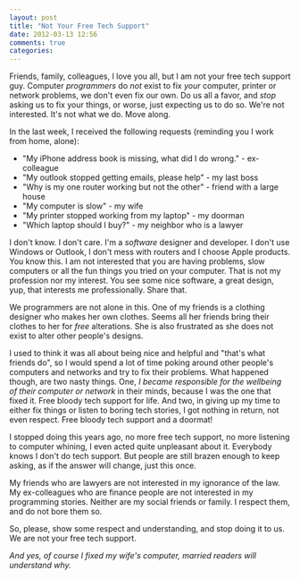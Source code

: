 ```yaml
---
layout: post
title: "Not Your Free Tech Support"
date: 2012-03-13 12:56
comments: true
categories: 
---
```


Friends, family, colleagues, I love you all, but I am not your free tech support guy. Computer *programmers* do *not* exist to fix *your* computer, printer or network problems, we don't even fix our own. Do us all a favor, and *stop* asking us to fix your things, or worse, just expecting us to do so. We're not interested. It's not what we do. Move along.

In the last week, I received the following requests (reminding you I work from home, alone):

* "My iPhone address book is missing, what did I do wrong." - ex-colleague
* "My outlook stopped getting emails, please help" - my last boss
* "Why is my one router working but not the other" - friend with a large house
* "My computer is slow" - my wife
* "My printer stopped working from my laptop" - my doorman
* "Which laptop should I buy?" - my neighbor who is a lawyer

I don't know. I don't care. I'm a *software* designer and developer. I don't use Windows or Outlook, I don't mess with routers and I choose Apple products. You know this. I am not interested that you are having problems, slow computers or all the fun things you tried on your computer. That is not my profession nor my interest.  You see some nice software, a great design, yup, that interests me professionally. Share that.

We programmers are not alone in this. One of my friends is a clothing designer who makes her own clothes. Seems all her friends bring their clothes to her for *free* alterations. She is also frustrated as she does not exist to alter other people's designs.

I used to think it was all about being nice and helpful and "that's what friends do", so I would spend a lot of time poking around other people's computers and networks and try to fix their problems. What happened though, are two nasty things. One, *I became responsible for the wellbeing of their computer or network* in their minds, because I was the one that fixed it. Free bloody tech support for life. And two, in giving up my time to either fix things or listen to boring tech stories, I got nothing in return, not even respect. Free bloody tech support and a doormat!

I stopped doing this years ago, no more free tech support, no more listening to computer whining, I even acted quite unpleasant about it. Everybody knows I don't do tech support. But people are still brazen enough to keep asking, as if the answer will change, just this once.

My friends who are lawyers are not interested in my ignorance of the law. My ex-colleagues who are finance people are not interested in my programming stories. Neither are my social friends or family. I respect them, and do not bore them so.

So, please, show some respect and understanding, and stop doing it to us. We are not your free tech support.

*And yes, of course I fixed my wife's computer, married readers will understand why.*
